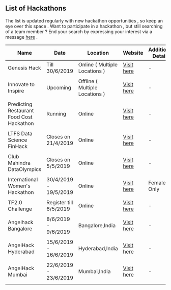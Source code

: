 ## List of Hackathons

The list is updated regularly with new hackathon opportunities , so keep an eye over this space .
Want to participate in a hackathon , but still searching of a team member ? End your search by expressing your interest via a message [here](https://t.me/hackathonistas) .

| Name        | Date                    | Location                                            | Website                                                                                                          | Additional Details |
|-------------|-------------------------|--------------------------------------------------|------------------------------------------------------------------------------------------------------------------|------------------------|
| Genesis Hack | Till 30/6/2019 | Online ( Multiple Locations ) | [Visit here](https://www.hackerearth.com/challenges/hackathon/genesis-hack-2019/) | -                      |
||||||
| Innovate to Inspire | Upcoming | Offline ( Multiple Locations ) | [Visit here](https://www.incubateind.com/inspirehackathon/) | -                      |
||||||
| Predicting Restaurant Food Cost Hackathon | Running | Online | [Visit here](https://www.machinehack.com/course/predicting-restaurant-food-cost-hackathon/) | -                      |
||||||
| LTFS Data Science FinHack | Closes on 21/4/2019 | Online | [Visit here](https://datahack.analyticsvidhya.com/contest/ltfs-datascience-finhack-an-online-hackathon/) | -                      |
||||||
| Club Mahindra DataOlympics | Closes on 5/5/2019 | Online | [Visit here](https://datahack.analyticsvidhya.com/contest/club-mahindra-dataolympics/) | -                      |
||||||
| International Women's Hackathon | 30/4/2019 - 19/5/2019 | Online | [Visit here](https://www.hackerearth.com/challenges/hackathon/international-womens-hackathon-2019/) | Female Only                      |
||||||
| TF2.0 Challenge | Register till 6/5/2019 | Online | [Visit here](https://https://tensorflow.devpost.com/) | -                      |
||||||
| Angelhack Bangalore | 8/6/2019 - 9/6/2019 | Bangalore,India | [Visit here](https://www.eventbrite.com/e/angelhack-2019-bangalore-tickets-58778720736) | -                      |
||||||
| AngelHack Hyderabad | 15/6/2019 - 16/6/2019 | Hyderabad,India | [Visit here](https://www.eventbrite.com/e/angelhack-2019-hyderabad-tickets-58777814024) | -                      |
||||||
| AngelHack Mumbai | 22/6/2019 - 23/6/2019 | Mumbai,India | [Visit here](https://www.eventbrite.com/e/angelhack-2019-mumbai-tickets-58778284431) | -                      |
||||||
